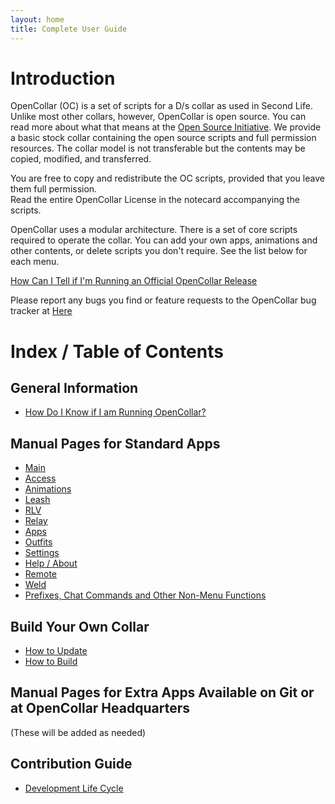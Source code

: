 ```yaml
---
layout: home
title: Complete User Guide
---
```

# Introduction

OpenCollar (OC) is a set of scripts for a D/s collar as used in Second Life.
Unlike most other collars, however, OpenCollar is open source.  You can read more about what that means at the [Open Source Initiative](https://opensource.org/osd-annotated).  We provide a basic stock collar containing the open source scripts and full permission resources.  The collar model is not transferable but the contents may be copied, modified, and transferred.

You are free to copy and redistribute the OC scripts, provided that you leave them full permission.  
Read the entire OpenCollar License in the notecard accompanying the scripts.

OpenCollar uses a modular architecture. There is a set of core scripts required to operate the collar.  You can add your own apps, animations and other contents, or delete scripts you don't require.  See the list below for each menu.

[How Can I Tell if I'm Running an Official OpenCollar Release](/docs/OpenCollar-Signature)

Please report any bugs you find or feature requests to the OpenCollar bug tracker at
[Here](https://github.com/OpenCollarTeam/OpenCollar/issues)

# Index / Table of Contents

## General Information
* [How Do I Know if I am Running OpenCollar?](/docs/OpenCollar-Signature)

## Manual Pages for Standard Apps
* [Main](/docs/Main-Menu)
* [Access](/docs/Access)
* [Animations](/docs/Animations) 
* [Leash](/docs/Leash)
* [RLV](/docs/RLV)  
* [Relay](/docs/Relay)
* [Apps](/docs/Apps)
* [Outfits](/docs/Outfits)
* [Settings](/docs/Settings)
* [Help / About](/docs/Help-About)
* [Remote](/docs/Remote)
* [Weld](/docs/Weld)
* [Prefixes, Chat Commands and Other Non-Menu Functions](/docs/Prefixes,-Chat-Commands-and-Other-Non-Menu-Functions)

## Build Your Own Collar   
* [How to Update](/docs/How-To-Update-Your-OpenCollar)
* [How to Build](/docs/How-to-Build-Your-OpenCollar)

## Manual Pages for Extra Apps Available on Git or at OpenCollar Headquarters
(These will be added as needed)   

##  Contribution Guide
* [Development Life Cycle](/docs/Development-Life-Cycle)

## 
